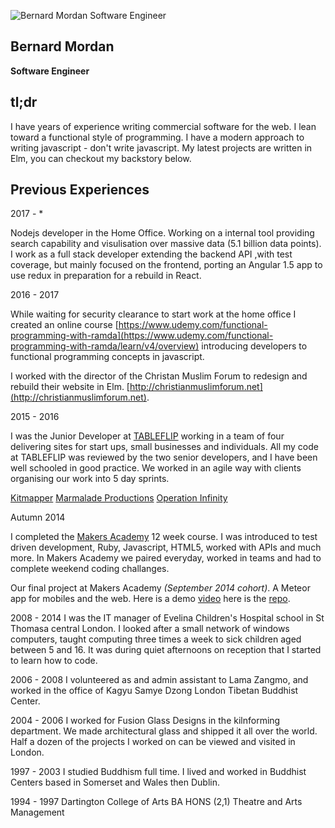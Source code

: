 ![Bernard Mordan Software Engineer](https://avatars2.githubusercontent.com/u/4499581?s=460&v=4)

## Bernard Mordan
**Software Engineer** 

## tl;dr

I have years of experience writing commercial software for the web. I lean toward a functional style of programming. I have a modern approach to writing javascript - don't write javascript. My latest projects are written in Elm, you can checkout my backstory below.

## Previous Experiences

2017 - *

Nodejs developer in the Home Office. Working on a internal tool providing search capability and visulisation over massive data (5.1 billion data points). I work as a full stack developer extending the backend API ,with test coverage, but mainly focused on the frontend, porting an Angular 1.5 app to use redux in preparation for a rebuild in React.

2016 - 2017

While waiting for security clearance to start work at the home office I created an online course [https://www.udemy.com/functional-programming-with-ramda](https://www.udemy.com/functional-programming-with-ramda/learn/v4/overview) introducing developers to functional programming concepts in javascript.

I worked with the director of the Christan Muslim Forum to redesign and rebuild their website in Elm. [http://christianmuslimforum.net](http://christianmuslimforum.net).

2015 - 2016

I was the Junior Developer at [TABLEFLIP](https://tableflip.io) working in a team of four delivering sites for start ups, small businesses and individuals. All my code at TABLEFLIP was reviewed by the two senior developers, and I have been well schooled in good practice. We worked in an agile way with clients organising our work into 5 day sprints.

[Kitmapper](https://kitmapper.com)
[Marmalade Productions](http://tableflip.github.io/marmalade-productions)
[Operation Infinity](http://operationinfinity.org)

Autumn 2014

I completed the [Makers Academy](http://www.makersacademy.com/) 12 week course. I was introduced to test driven development, Ruby, Javascript, HTML5, worked with APIs and much more. In Makers Academy we paired everyday, worked in teams and had to complete weekend coding challanges.

Our final project at Makers Academy *(September 2014 cohort)*. A Meteor app for mobiles and the web. Here is a demo [video](https://youtu.be/qpGh8sWWuV0) here is the [repo](https://github.com/bmordan/flickynotes).

2008 - 2014
I was the IT manager of Evelina Children's Hospital school in St Thomasa central London. I looked after a small network of windows computers, taught computing three times a week to sick children aged between 5 and 16. It was during quiet afternoons on reception that I started to learn how to code.

2006 - 2008
I volunteered as and admin assistant to Lama Zangmo, and worked in the office of Kagyu Samye Dzong London Tibetan Buddhist Center.

2004 - 2006
I worked for Fusion Glass Designs in the kilnforming department. We made architectural glass and shipped it all over the world. Half a dozen of the projects I worked on can be viewed and visited in London.

1997 - 2003
I studied Buddhism full time. I lived and worked in Buddhist Centers based in Somerset and Wales then Dublin.

1994 - 1997
Dartington College of Arts
BA HONS (2,1) Theatre and Arts Management
